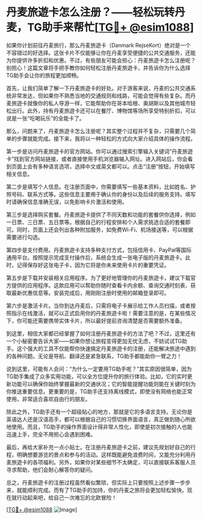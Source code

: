 # 丹麦旅遊卡怎么注册？——轻松玩转丹麦，TG助手来帮忙[[TG💪+ @esim1088](https://t.me/s/esim1088)]

如果你计划前往丹麦旅行，那么丹麦旅遊卡（Danmark RejseKort）绝对是一个不容错过的好选择。这张卡片不仅能够让你在丹麦享受便捷的公共交通服务，还能为你提供许多折扣和优惠。不过，有些朋友可能会担心：丹麦旅遊卡怎么注册呢？别担心！这篇文章将手把手教你如何轻松注册丹麦旅遊卡，并告诉你为什么选择TG助手会让你的旅程更加顺畅。

首先，让我们简单了解一下丹麦旅遊卡的好处。对于游客来说，丹麦的公共交通系统非常发达，但如果你不熟悉当地的交通规则和线路，可能会觉得有些复杂。而丹麦旅遊卡就像你的私人导游一样，它能帮助你在哥本哈根、奥胡斯以及其他城市轻松出行。此外，持有丹麦旅遊卡还可以在餐厅、博物馆等场所享受特别折扣，可以说是一张“吃喝玩乐”的全能卡了。

那么，问题来了，丹麦旅遊卡怎么注册呢？其实整个过程并不复杂，只需要几个简单的步骤就能完成。接下来，我将以一种轻松的方式向大家介绍具体的操作流程。

第一步是访问丹麦旅遊卡的官方网站。你可以通过搜索引擎输入关键词“丹麦旅遊卡”找到官方网站链接，或者直接使用手机浏览器输入网址。进入网站后，你会看到页面上会有多种语言选项，选择中文或英文都可以。点击“注册”按钮，开始填写相关信息。

第二步是填写个人信息。在注册页面中，你需要填写一些基本资料，比如姓名、护照号码、联系方式等。这些信息主要用于确认你的身份以及后续的服务支持。填写时请确保信息准确无误，以免影响卡片激活和使用。

第三步是选择购买套餐。丹麦旅遊卡提供了不同天数和功能的套餐供你选择，例如一日票、三日票、五日票等。根据自己的行程安排和个人需求挑选合适的套餐即可。同时，页面上还会列出各种附加服务，如免费Wi-Fi、机场接送等，可以根据需要进行勾选。

第四步是支付费用。丹麦旅遊卡支持多种支付方式，包括信用卡、PayPal等国际通用平台。按照提示完成支付操作后，系统会生成一张电子版的丹麦旅遊卡。此时，记得保存好这张电子卡，因为它将是你未来使用卡片的重要凭证。

第五步是下载并安装相关应用程序。为了更好地管理你的丹麦旅遊卡，建议下载官方提供的应用程序。这款应用可以帮助你随时查看卡内余额、查询交通时刻表、获取最新优惠信息等。安装完成后，用刚刚注册时使用的邮箱登录即可。

第六步是激活卡片。当你到达丹麦后，只需将电子卡展示给工作人员扫描，或者按照指示在线激活，就可以正式启用你的丹麦旅遊卡啦！需要注意的是，在某些情况下，你可能还需要携带实体卡片，所以最好提前咨询清楚是否需要额外准备。

到这里，相信大家都已经掌握了如何注册丹麦旅遊卡的方法了吧？不过，这里还有一个小秘密要告诉大家——如果你想让旅程变得更加无忧无虑，不妨试试TG助手。这个强大的工具不仅能帮你快速搞定丹麦旅遊卡的注册，还能解决旅途中遇到的各种问题。无论是导航、翻译还是紧急联系，TG助手都能助你一臂之力！

说到这里，可能有人会问：“为什么一定要用TG助手呢？”其实原因很简单，因为TG助手集成了众多实用功能，可以全方位提升你的旅行体验。比如，它的实时更新功能可以确保你始终掌握最新的交通状况；它的智能提醒功能则能在关键时刻为你推送重要信息。更重要的是，TG助手还支持离线模式，即使没有网络也能正常使用，非常适合喜欢自由行的朋友。

除此之外，TG助手还有一个超级贴心的地方，那就是它的多语言支持。无论你是英语达人还是汉语高手，都可以根据自己的习惯切换界面语言，真正做到随心所欲地使用。而且，TG助手的操作界面设计得非常人性化，即使是初次接触的人也能迅速上手，完全不用担心会遇到困难。

最后，再给大家补充一点小贴士。在注册丹麦旅遊卡之前，建议先规划好自己的行程，明确想要游览的景点和参与的活动。这样既能避免浪费时间，又能充分利用丹麦旅遊卡的各项福利。另外，如果你对某些细节不太确定，可以直接联系客服人员寻求帮助，他们会耐心解答你的疑问。

总之，丹麦旅遊卡的注册过程虽然看似繁琐，但实际上只要按照上述步骤一步步来，就能顺利完成。而有了TG助手的加持，你的丹麦之旅将会更加轻松愉快。现在就行动起来吧，给自己一次难忘的北欧冒险！

[[TG💪+ @esim1088](https://t.me/s/esim1088) ![Image](https://i.postimg.cc/4NQfJmqS/Snipaste-2025-05-13-00-14-12.png)]